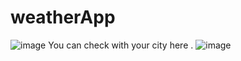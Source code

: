 # weatherApp
![image](https://user-images.githubusercontent.com/107467689/221766807-6f77ad55-8089-4c60-a626-7563de2a7280.png)
You can check with your city here .
![image](https://user-images.githubusercontent.com/107467689/221766945-fb36538c-268c-424a-be43-78cac683f14a.png)
